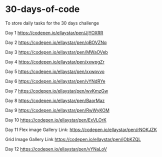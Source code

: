 # 30-days-of-code
To store daily tasks for the 30 days challenge

Day 1
https://codepen.io/ellaystar/pen/JjYOXRR

Day 2
https://codepen.io/ellaystar/pen/qBOVZNq

Day 3
https://codepen.io/ellaystar/pen/MWaOVeb

Day 4
https://codepen.io/ellaystar/pen/xxwpgZr

Day 5
https://codepen.io/ellaystar/pen/xxwpvvo

Day 6
https://codepen.io/ellaystar/pen/vYNdRYe

Day 7
https://codepen.io/ellaystar/pen/wvKmzGw

Day 8
https://codepen.io/ellaystar/pen/BaorMaz

Day 9
https://codepen.io/ellaystar/pen/RwWyKOM

Day 10
https://codepen.io/ellaystar/pen/ExVLOrK

Day 11
Flex image Gallery Link:
https://codepen.io/ellaystar/pen/rNOKJZK

Grid Image Gallery Link
https://codepen.io/ellaystar/pen/jObKZQL

Day 12
https://codepen.io/ellaystar/pen/vYNaLoV
